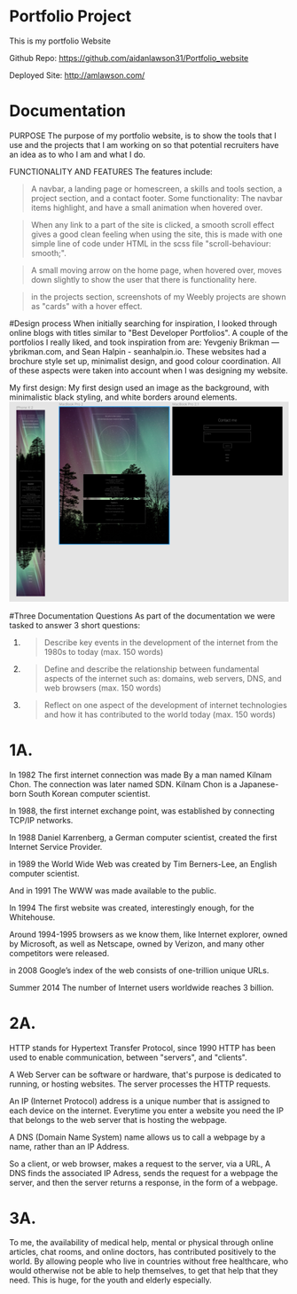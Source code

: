 # Portfolio Project 
This is my portfolio Website

Github Repo:
https://github.com/aidanlawson31/Portfolio_website

Deployed Site:
http://amlawson.com/


# Documentation 
PURPOSE
The purpose of my portfolio website, is to show the tools that I use and the projects that I am working on so that potential
recruiters have an idea as to who I am and what I do.

FUNCTIONALITY AND FEATURES
The features include: 
>A navbar, a landing page or homescreen, a skills and tools section, a project section, and a contact footer.
Some functionality:
>The navbar items highlight, and have a small animation when hovered over.

>When any link to a part of the site is clicked, a smooth scroll effect gives a good clean feeling when using the site, 
>this is made with one simple line of code under HTML in the scss file "scroll-behaviour: smooth;".

>A small moving arrow on the home page, when hovered over, moves down slightly to show the user that there is functionality
>here.

>in the projects section, screenshots of my Weebly projects are shown as "cards" with a hover effect.

#Design process
When initially searching for inspiration, I looked through online blogs with titles similar to "Best Developer Portfolios".
A couple of the portfolios I really liked, and took inspiration from are: Yevgeniy Brikman — ybrikman.com, and Sean Halpin - seanhalpin.io.
These websites had a brochure style set up, minimalist design, and good colour coordination. All of these aspects were taken
into account when I was designing my website.

My first design:
My first design used an image as the background, with minimalistic black styling, and white borders around elements.
![first-design](https://github.com/aidanlawson31/Portfolio_website/blob/master/Screenshots%20for%20project/Screen%20Shot%202019-05-15%20at%201.33.41%20pm.png)

#Three Documentation Questions
As part of the documentation we were tasked to answer 3 short questions:
1.  >Describe key events in the development of the internet from the 1980s to today (max. 150 words)
2.  >Define and describe the relationship between fundamental aspects of the internet such as: domains, web servers, DNS, and web browsers (max. 150 words)
3.  >Reflect on one aspect of the development of internet technologies and how it has contributed to the world today (max. 150 words)

# 1A.

In 1982 The first internet connection was made By a man named Kilnam Chon. The connection was later named SDN.
Kilnam Chon is a Japanese-born South Korean computer scientist. 

In 1988, the first internet exchange point, was established by connecting TCP/IP networks. 

In 1988 Daniel Karrenberg, a German computer scientist, created the first Internet Service Provider.

in 1989 the World Wide Web was created by Tim Berners-Lee, an English computer scientist.

And in 1991 The WWW was made available to the public.

In 1994 The first website was created, interestingly enough, for the Whitehouse.

Around 1994-1995 browsers as we know them, like Internet explorer, owned by Microsoft, as well as Netscape, owned by Verizon, and many other competitors were released.

in 2008 Google’s index of the web consists of one-trillion unique URLs.

Summer 2014 The number of Internet users worldwide reaches 3 billion.

# 2A.
HTTP stands for Hypertext Transfer Protocol, since 1990 HTTP has been used to enable communication, between "servers", and "clients". 

A Web Server can be software or hardware, that's purpose is dedicated to running, or hosting websites. The server processes the HTTP requests.

An IP (Internet Protocol) address is a unique number that is assigned to each device on the internet. Everytime you enter a website you need the IP that belongs to the web server that is hosting the webpage.

A DNS (Domain Name System) name allows us to call a webpage by a name, rather than an IP Address.

So a client, or web browser, makes a request to the server, via a URL, A DNS finds the associated IP Adress, sends the request
for a webpage the server, and then the server returns a response, in the form of a webpage. 

# 3A.

To me, the availability of medical help, mental or physical through online articles, chat rooms, and online doctors, has contributed positively
to the world. By allowing people who live in countries without free healthcare, who would otherwise not be able to help themselves, to get 
that help that they need. This is huge, for the youth and elderly especially. 
